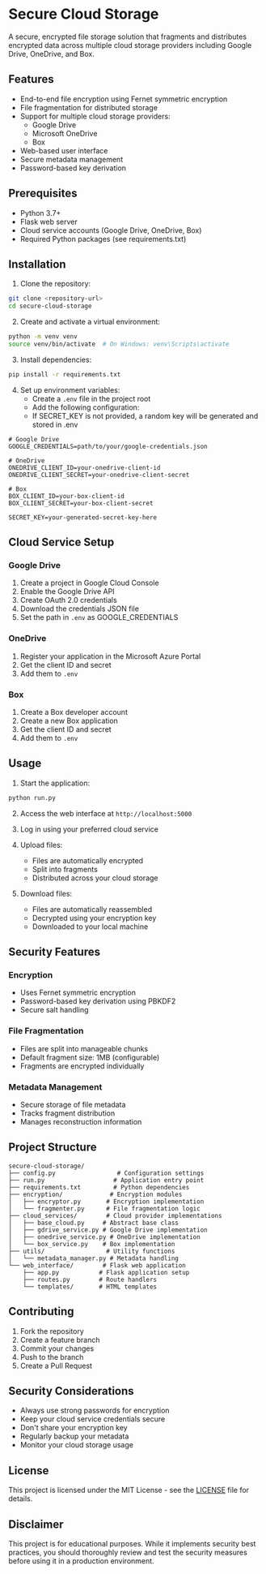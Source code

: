 # Secure Cloud Storage

A secure, encrypted file storage solution that fragments and distributes encrypted data across multiple cloud storage providers including Google Drive, OneDrive, and Box.

## Features

- End-to-end file encryption using Fernet symmetric encryption
- File fragmentation for distributed storage
- Support for multiple cloud storage providers:
  - Google Drive
  - Microsoft OneDrive
  - Box
- Web-based user interface
- Secure metadata management
- Password-based key derivation

## Prerequisites

- Python 3.7+
- Flask web server
- Cloud service accounts (Google Drive, OneDrive, Box)
- Required Python packages (see requirements.txt)

## Installation

1. Clone the repository:
```bash
git clone <repository-url>
cd secure-cloud-storage
```

2. Create and activate a virtual environment:
```bash
python -m venv venv
source venv/bin/activate  # On Windows: venv\Scripts\activate
```

3. Install dependencies:
```bash
pip install -r requirements.txt
```

4. Set up environment variables:
   - Create a `.env` file in the project root
   - Add the following configuration:
   - If SECRET_KEY is not provided, a random key will be generated and stored in .env
```env
# Google Drive
GOOGLE_CREDENTIALS=path/to/your/google-credentials.json

# OneDrive
ONEDRIVE_CLIENT_ID=your-onedrive-client-id
ONEDRIVE_CLIENT_SECRET=your-onedrive-client-secret

# Box
BOX_CLIENT_ID=your-box-client-id
BOX_CLIENT_SECRET=your-box-client-secret

SECRET_KEY=your-generated-secret-key-here
```

## Cloud Service Setup

### Google Drive
1. Create a project in Google Cloud Console
2. Enable the Google Drive API
3. Create OAuth 2.0 credentials
4. Download the credentials JSON file
5. Set the path in `.env` as GOOGLE_CREDENTIALS

### OneDrive
1. Register your application in the Microsoft Azure Portal
2. Get the client ID and secret
3. Add them to `.env`

### Box
1. Create a Box developer account
2. Create a new Box application
3. Get the client ID and secret
4. Add them to `.env`

## Usage

1. Start the application:
```bash
python run.py
```

2. Access the web interface at `http://localhost:5000`

3. Log in using your preferred cloud service

4. Upload files:
   - Files are automatically encrypted
   - Split into fragments
   - Distributed across your cloud storage

5. Download files:
   - Files are automatically reassembled
   - Decrypted using your encryption key
   - Downloaded to your local machine

## Security Features

### Encryption
- Uses Fernet symmetric encryption
- Password-based key derivation using PBKDF2
- Secure salt handling

### File Fragmentation
- Files are split into manageable chunks
- Default fragment size: 1MB (configurable)
- Fragments are encrypted individually

### Metadata Management
- Secure storage of file metadata
- Tracks fragment distribution
- Manages reconstruction information

## Project Structure

```
secure-cloud-storage/
├── config.py                 # Configuration settings
├── run.py                   # Application entry point
├── requirements.txt         # Python dependencies
├── encryption/             # Encryption modules
│   ├── encryptor.py       # Encryption implementation
│   └── fragmenter.py      # File fragmentation logic
├── cloud_services/        # Cloud provider implementations
│   ├── base_cloud.py     # Abstract base class
│   ├── gdrive_service.py # Google Drive implementation
│   ├── onedrive_service.py # OneDrive implementation
│   └── box_service.py    # Box implementation
├── utils/                 # Utility functions
│   └── metadata_manager.py # Metadata handling
└── web_interface/        # Flask web application
    ├── app.py           # Flask application setup
    ├── routes.py        # Route handlers
    └── templates/       # HTML templates
```

## Contributing

1. Fork the repository
2. Create a feature branch
3. Commit your changes
4. Push to the branch
5. Create a Pull Request

## Security Considerations

- Always use strong passwords for encryption
- Keep your cloud service credentials secure
- Don't share your encryption key
- Regularly backup your metadata
- Monitor your cloud storage usage

## License

This project is licensed under the MIT License - see the [LICENSE](LICENSE) file for details.

## Disclaimer

This project is for educational purposes. While it implements security best practices, you should thoroughly review and test the security measures before using it in a production environment.
